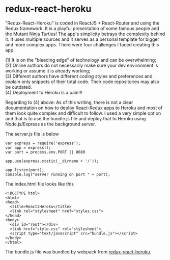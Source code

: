 # redux-react-heroku

"Redux-React-Heroku" is coded in ReactJS + React-Router and using the Redux framework.  It is a playful presentation of some famous people and the Mutant Ninja Turtles!  The app's simplicity betrays the complexity behind it.  It uses multiple sources and it serves as a personal template for bigger and more complex apps.  There were four challenges I faced creating this app:  

(1) It is on the "bleeding edge" of technology and can be overwhelming;<br/>
(2) Online authors do not necessarily make sure your dev environment is working or assume it is already working;<br/>
(3) Different authors have different coding styles and preferences and explain only snippets of their total code.  Their code repositories may also be outdated.<br/>
(4) Deployment to Heroku is a pain!!!<br/>

Regarding to (4) above:  As of this writing, there is not a clear documentation on how to deploy React-Redux apps to Heroku and most of them look quite complex and difficult to follow.  I used a very simple option and that is to use the bundle.js file and deploy that to Heroku using Node.js/Express as the background server.  

The server.js file is below

```
var express = require('express');
var app = express();
var port = process.env.PORT || 8080

app.use(express.static(__dirname + '/'));

app.listen(port);
console.log("server running on port " + port);
```

The index.html file looks like this

```
<!DOCTYPE html>
<html>
<head>
  <title>React2Heroku</title>
  <link rel="stylesheet" href="styles.css">
</head>
<body>
  <div id="root"></div>
  <link href="style.css" rel="stylesheet">
  <script type="text/javascript" src="bundle.js"></script>
</body>
</html>
```
The bundle.js file was bundled by webpack from [redux-react-heroku](https://github.com/rodstaff/redux-react-heroku).


